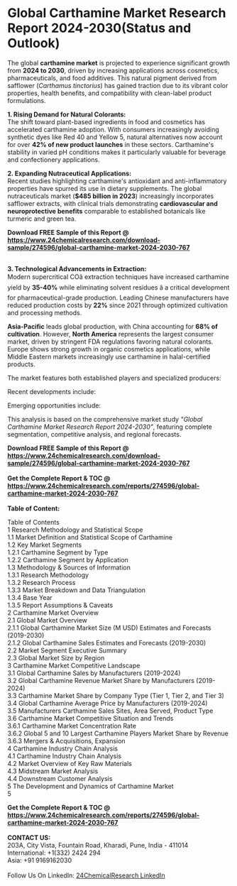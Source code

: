 <h1>Global Carthamine Market Research Report 2024-2030(Status and Outlook)</h1><p>The global <strong>carthamine market</strong> is projected to experience significant growth from <strong>2024 to 2030</strong>, driven by increasing applications across cosmetics, pharmaceuticals, and food additives. This natural pigment derived from safflower (<em>Carthamus tinctorius</em>) has gained traction due to its vibrant color properties, health benefits, and compatibility with clean-label product formulations.</p><p><strong>1. Rising Demand for Natural Colorants:</strong><br>
The shift toward plant-based ingredients in food and cosmetics has accelerated carthamine adoption. With consumers increasingly avoiding synthetic dyes like Red 40 and Yellow 5, natural alternatives now account for over <strong>42% of new product launches</strong> in these sectors. Carthamine's stability in varied pH conditions makes it particularly valuable for beverage and confectionery applications.</p><p><strong>2. Expanding Nutraceutical Applications:</strong><br>
Recent studies highlighting carthamine's antioxidant and anti-inflammatory properties have spurred its use in dietary supplements. The global nutraceuticals market (<strong>$485 billion in 2023</strong>) increasingly incorporates safflower extracts, with clinical trials demonstrating <strong>cardiovascular and neuroprotective benefits</strong> comparable to established botanicals like turmeric and green tea.</p><div><b>Download FREE Sample of this Report @ 
            <a href="https://www.24chemicalresearch.com/download-sample/274596/global-carthamine-market-2024-2030-767">
            https://www.24chemicalresearch.com/download-sample/274596/global-carthamine-market-2024-2030-767</a></b></div><br><p><strong>3. Technological Advancements in Extraction:</strong><br>
Modern supercritical COâ extraction techniques have increased carthamine yield by <strong>35-40%</strong> while eliminating solvent residues â a critical development for pharmaceutical-grade production. Leading Chinese manufacturers have reduced production costs by <strong>22%</strong> since 2021 through optimized cultivation and processing methods.</p><p><strong>Asia-Pacific</strong> leads global production, with China accounting for <strong>68% of cultivation</strong>. However, <strong>North America</strong> represents the largest consumer market, driven by stringent FDA regulations favoring natural colorants. Europe shows strong growth in organic cosmetics applications, while Middle Eastern markets increasingly use carthamine in halal-certified products.</p><p>The market features both established players and specialized producers:</p><p>Recent developments include:
</p><p>Emerging opportunities include:</p><p>This analysis is based on the comprehensive market study <em>"Global Carthamine Market Research Report 2024-2030"</em>, featuring complete segmentation, competitive analysis, and regional forecasts.</p><div><b>Download FREE Sample of this Report @ 
            <a href="https://www.24chemicalresearch.com/download-sample/274596/global-carthamine-market-2024-2030-767">
            https://www.24chemicalresearch.com/download-sample/274596/global-carthamine-market-2024-2030-767</a></b></div><br><div><b>Get the Complete Report & TOC @ 
            <a href="https://www.24chemicalresearch.com/reports/274596/global-carthamine-market-2024-2030-767">
            https://www.24chemicalresearch.com/reports/274596/global-carthamine-market-2024-2030-767</a></b></div><br>
            <b>Table of Content:</b><p>Table of Contents<br />
1 Research Methodology and Statistical Scope<br />
1.1 Market Definition and Statistical Scope of Carthamine<br />
1.2 Key Market Segments<br />
1.2.1 Carthamine Segment by Type<br />
1.2.2 Carthamine Segment by Application<br />
1.3 Methodology & Sources of Information<br />
1.3.1 Research Methodology<br />
1.3.2 Research Process<br />
1.3.3 Market Breakdown and Data Triangulation<br />
1.3.4 Base Year<br />
1.3.5 Report Assumptions & Caveats<br />
2 Carthamine Market Overview<br />
2.1 Global Market Overview<br />
2.1.1 Global Carthamine Market Size (M USD) Estimates and Forecasts (2019-2030)<br />
2.1.2 Global Carthamine Sales Estimates and Forecasts (2019-2030)<br />
2.2 Market Segment Executive Summary<br />
2.3 Global Market Size by Region<br />
3 Carthamine Market Competitive Landscape<br />
3.1 Global Carthamine Sales by Manufacturers (2019-2024)<br />
3.2 Global Carthamine Revenue Market Share by Manufacturers (2019-2024)<br />
3.3 Carthamine Market Share by Company Type (Tier 1, Tier 2, and Tier 3)<br />
3.4 Global Carthamine Average Price by Manufacturers (2019-2024)<br />
3.5 Manufacturers Carthamine Sales Sites, Area Served, Product Type<br />
3.6 Carthamine Market Competitive Situation and Trends<br />
3.6.1 Carthamine Market Concentration Rate<br />
3.6.2 Global 5 and 10 Largest Carthamine Players Market Share by Revenue<br />
3.6.3 Mergers & Acquisitions, Expansion<br />
4 Carthamine Industry Chain Analysis<br />
4.1 Carthamine Industry Chain Analysis<br />
4.2 Market Overview of Key Raw Materials<br />
4.3 Midstream Market Analysis<br />
4.4 Downstream Customer Analysis<br />
5 The Development and Dynamics of Carthamine Market <br />
5</p><div><b>Get the Complete Report & TOC @ 
            <a href="https://www.24chemicalresearch.com/reports/274596/global-carthamine-market-2024-2030-767">
            https://www.24chemicalresearch.com/reports/274596/global-carthamine-market-2024-2030-767</a></b></div><br><b>CONTACT US:</b><br>
            203A, City Vista, Fountain Road, Kharadi, Pune, India - 411014<br>
            International: +1(332) 2424 294<br>
            Asia: +91 9169162030 <br><br>
            Follow Us On LinkedIn: <a href="https://www.linkedin.com/company/24chemicalresearch/">24ChemicalResearch LinkedIn</a>